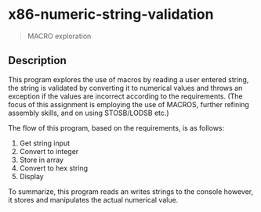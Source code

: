 # x86-numeric-string-validation

> MACRO exploration
## Description

This program explores the use of macros by reading a user entered string, the string is validated by converting it to numerical values and throws an exception if the values are incorrect according to the requirements. (The focus of this assignment is employing the use of MACROS, further refining assembly skills, and on using STOSB/LODSB etc.) 

The flow of this program, based on the requirements, is as follows:

1. Get string input
2. Convert to integer
3. Store in array
4. Convert to hex string
5. Display

To summarize, this program reads an writes strings to the console however, it stores and manipulates the actual numerical value.
